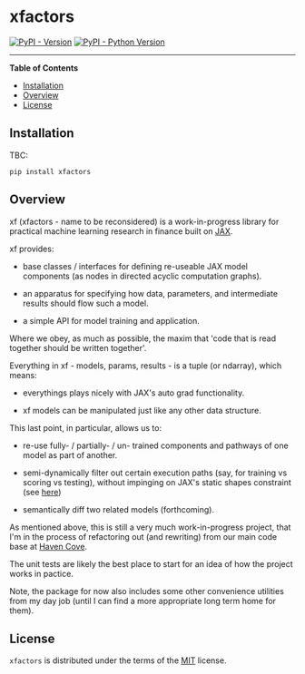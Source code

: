 # xfactors

[![PyPI - Version](https://img.shields.io/pypi/v/xfactors.svg)](https://pypi.org/project/xfactors)
[![PyPI - Python Version](https://img.shields.io/pypi/pyversions/xfactors.svg)](https://pypi.org/project/xfactors)

-----

**Table of Contents**

- [Installation](#installation)
- [Overview](#overview)
- [License](#license)

## Installation

TBC:

```console
pip install xfactors
```

## Overview

xf (xfactors - name to be reconsidered) is a work-in-progress library for practical machine learning research in finance built on [JAX](https://jax.readthedocs.io/en/latest/index.html).

xf provides:

- base classes / interfaces for defining re-useable JAX model components (as nodes in directed acyclic computation graphs).

- an apparatus for specifying how data, parameters, and intermediate results should flow such a model.

- a simple API for model training and application.

Where we obey, as much as possible, the maxim that 'code that is read together should be written together'.

Everything in xf - models, params, results - is a tuple (or ndarray), which means:

- everythings plays nicely with JAX's auto grad functionality.

- xf models can be manipulated just like any other data structure.

This last point, in particular, allows us to:

- re-use fully- / partially- / un- trained components and pathways of one model as part of another.

- semi-dynamically filter out certain execution paths (say, for training vs scoring vs testing), without impinging on JAX's static shapes constraint (see [here](https://jax.readthedocs.io/en/latest/errors.html#jax.errors.UnexpectedTracerError))

- semantically diff two related models (forthcoming).

As mentioned above, this is still a very much work-in-progress project, that I'm in the process of refactoring out (and rewriting) from our main code base at [Haven Cove](https://havencove.com/).

The unit tests are likely the best place to start for an idea of how the project works in pactice.

Note, the package for now also includes some other convenience utilities from my day job (until I can find a more appropriate long term home for them).

## License

`xfactors` is distributed under the terms of the [MIT](https://spdx.org/licenses/MIT.html) license.
